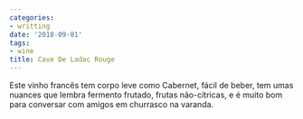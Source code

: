 ```yaml
---
categories:
- writting
date: '2018-09-01'
tags:
- wine
title: Cave De Ladac Rouge
---
```


Este vinho francês tem corpo leve como Cabernet, fácil de beber, tem umas nuances que lembra fermento frutado, frutas não-cítricas, e é muito bom para conversar com amigos em churrasco na varanda.

